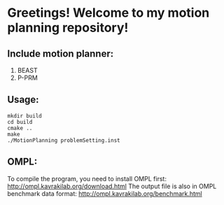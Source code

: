 # Greetings! Welcome to my motion planning repository!

## Include motion planner:
1. BEAST
2. P-PRM

## Usage:
```
mkdir build
cd build
cmake ..
make
./MotionPlanning problemSetting.inst
```

## OMPL:
To compile the program, you need to install OMPL first:
http://ompl.kavrakilab.org/download.html
The output file is also in OMPL benchmark data format:
http://ompl.kavrakilab.org/benchmark.html
